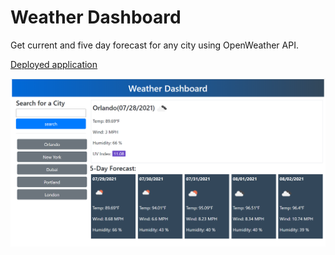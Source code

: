 # Weather Dashboard

Get current and five day forecast for any city using OpenWeather API.

[Deployed application](https://xaker00.github.io/weather-dashboard/)

![screenshot](https://raw.githubusercontent.com/xaker00/weather-dashboard/master/assets/screenshot.png)